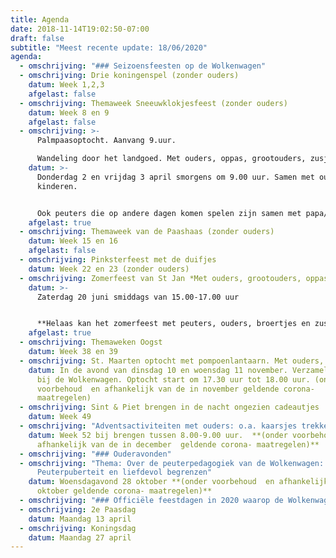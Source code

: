 ```yaml
---
title: Agenda
date: 2018-11-14T19:02:50-07:00
draft: false
subtitle: "Meest recente update: 18/06/2020"
agenda:
  - omschrijving: "### Seizoensfeesten op de Wolkenwagen"
  - omschrijving: Drie koningenspel (zonder ouders)
    datum: Week 1,2,3
    afgelast: false
  - omschrijving: Themaweek Sneeuwklokjesfeest (zonder ouders)
    datum: Week 8 en 9
    afgelast: false
  - omschrijving: >-
      Palmpaasoptocht. Aanvang 9.uur. 

      Wandeling door het landgoed. Met ouders, oppas, grootouders, zusjes, broertjes
    datum: >-
      Donderdag 2 en vrijdag 3 april smorgens om 9.00 uur. Samen met ouders en
      kinderen.


      Ook peuters die op andere dagen komen spelen zijn samen met papa/ mama/ oppas hartelijk welkom in de optocht!  **(helaas afgelast; de Wolkenwagen was in deze periode gesloten vanwege  de corona)**
    afgelast: true
  - omschrijving: Themaweek van de Paashaas (zonder ouders)
    datum: Week 15 en 16
    afgelast: false
  - omschrijving: Pinksterfeest met de duifjes
    datum: Week 22 en 23 (zonder ouders)
  - omschrijving: Zomerfeest van St Jan *Met ouders, grootouders, oppas, zusjes, broertjes.*
    datum: >-
      Zaterdag 20 juni smiddags van 15.00-17.00 uur


      **Helaas kan het zomerfeest met peuters, ouders, broertjes en zusjes geen doorgang vinden vanwege de vereiste onderlinge 1,5 m. afstand. Dat achten we niet haalbaar op zo’n feest. We vieren het zomerfeest met de kinderenelke dag van deze week in klein verband. We trekken erop uit met de bolderkar, gaan picknicken, lekkere dingen plukken in de tuin van Kraaybeekerhof, en zingen en dansen met gitaarmuziek.**
    afgelast: true
  - omschrijving: Themaweken Oogst
    datum: Week 38 en 39
  - omschrijving: St. Maarten optocht met pompoenlantaarn. Met ouders, grootouders, oppas
    datum: In de avond van dinsdag 10 en woensdag 11 november. Verzamelen om 17.15
      bij de Wolkenwagen. Optocht start om 17.30 uur tot 18.00 uur. (onder
      voorbehoud  en afhankelijk van de in november geldende corona-
      maatregelen)
  - omschrijving: Sint & Piet brengen in de nacht ongezien cadeautjes
    datum: Week 49
  - omschrijving: "Adventsactiviteiten met ouders: o.a. kaarsjes trekken."
    datum: Week 52 bij brengen tussen 8.00-9.00 uur.  **(onder voorbehoud  en
      afhankelijk van de in december  geldende corona- maatregelen)**
  - omschrijving: "### Ouderavonden"
  - omschrijving: "Thema: Over de peuterpedagogiek van de Wolkenwagen:
      Peuterpuberteit en liefdevol begrenzen"
    datum: Woensdagavond 28 oktober **(onder voorbehoud  en afhankelijk van de in
      oktober geldende corona- maatregelen)**
  - omschrijving: "### Officiële feestdagen in 2020 waarop de Wolkenwagen gesloten is"
  - omschrijving: 2e Paasdag
    datum: Maandag 13 april
  - omschrijving: Koningsdag
    datum: Maandag 27 april
---
```

